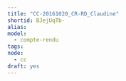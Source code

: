```yaml
---
title: "CC-20161020_CR-RD_Claudine"
shortid: BJejUqTb-
alias:
model: 
  - compte-rendu
tags:
node: 
  - cc
draft: yes
---
```

